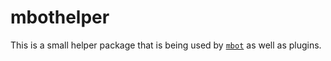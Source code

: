 # mbothelper

This is a small helper package that is being used by [`mbot`](https://github.com/bytemine/mbot) as 
well as plugins.


